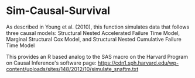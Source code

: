 # Sim-Causal-Survival
As described in Young et al. (2010), this function simulates data that follows three causal models: Structural Nested Accelerated Failure Time Model, Marginal Structural Cox Model, and Structural Nested Cumulative Failure Time Model

This provides an R based analog to the SAS macro on the Harvard Program on Causal Inference's software page: https://cdn1.sph.harvard.edu/wp-content/uploads/sites/148/2012/10/simulate_snaftm.txt

